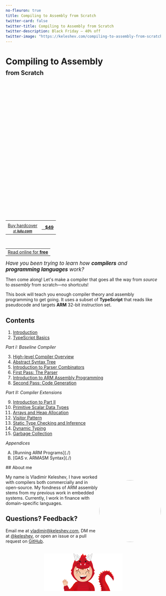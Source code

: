 ```yaml
---
no-fleuron: true
title: Compiling to Assembly from Scratch
twitter-card: false
twitter-title: Compiling to Assembly from Scratch
twitter-description: Black Friday — 40% off
twitter-image: "https://keleshev.com/compiling-to-assembly-from-scratch/black-friday-card.png"
---
```


<h1>Compiling to Assembly<br/><small><small>from Scratch </small></small> </h1>

<div style="
    position: absolute;
    width: 100%;
    height: 400px; /* Adjust height as needed */
    background-image: url('./bg.png');
    background-repeat: repeat;
    background-size: cover;
    background-position: center;
    /* 700px is body width, 750px min viewport, -25px left margin */
    margin-left: min(-25px, calc((100% - 700px) / 2 * -1));
"> </div>
<div style=" height: 400px;"> </div>


<p></p>

<div style="margin: 0px 0;">
<a class="big-round-btn" href="#" style="width:230px; margin-left:75px">
  <center>
    <table>
      <tr>
        <td>
        </td>
        <td rowspan="2"><center> &nbsp;&nbsp; <b>$49</b> </center></td>
      </tr>
      <tr>
        <td>
          <center>
            Buy hardcover<br/>
            <small> at <em><b>lulu.com</b></em> </small>
          </center>
        </td>
      </tr>
    </table>
  </center>
</a>
<a href="#Contents" class="big-round-btn-inverted" style="width:230px; margin-left:74px;">
  <center>
    <table>
      <tr>
        <td><center>Read online for <b>free<b></center></td>
      </tr>
      <tr>
      </tr>
    </table>
  </center></a></div>

<!--<p>&nbsp;</p>-->

<big><em>Have you been trying to learn how **compilers** and **programming languages** work?</em></big>

<!--table style="width: 100%">
  <tr>
    <td style="width:50%">
      <center>
        <a class="big-round-btn" href="#" style="width:66%">
          <table>
            <tr>
              <td>
              </td>
              <td rowspan="2"><center> &nbsp;&nbsp; <b>$49</b> </center></td>
            </tr>
            <tr>
              <td>
                <center>
                  Buy hardcover<br/>
                  <small> at <em><b>lulu.com</b></em> </small>
                </center>
              </td>
            </tr>
          </table>
        <a>
      </center>
    </td>
    <td style="width:50%">
      <center>
        <a href="#Contents" class="big-round-btn-inverted" style="width:66%">
          <table>
            <tr>
              <td><center>Read online for <b>free<b></center></td>
            </tr>
            <tr>
            </tr>
          </table>
        </a>
      </center>
    </td>
  </tr>
</table-->



Then come along! Let's make a compiler that goes all the way from *source* to *assembly* from scratch—no shortcuts!

This book will teach you enough compiler theory and assembly programming to get going.
It uses a subset of **TypeScript** that reads like pseudocode and targets **ARM** 32-bit instruction set.

<span id="Contents"></span>


<h2>Contents</h2>

1. [Introduction](./)
2. [TypeScript Basics](./)

*Part I: Baseline Compiler*

3. [High-level Compiler Overview](./)
4. [Abstract Syntax Tree](./)
5. [Introduction to Parser Combinators](./)
6. [First Pass: The Parser](./)
7. [Introduction to ARM Assembly Programming](./)
8. [Second Pass: Code Generation](./)

*Part II: Compiler Extensions*

9. [Introduction to Part II](./)
10. [Primitive Scalar Data Types](./)
11. [Arrays and Heap Allocation](./)
12. [Visitor Pattern](./)
13. [Static Type Checking and Inference](./)
14. [Dynamic Typing](./)
15. [Garbage Collection](./)

*Appendices*

<ol type="A">
 <li>
   [Running ARM Programs](./)
 </li>
 <li>
   [GAS v. ARMASM Syntax](./)
 </li>
</ol>






<center><img src=/keleshev.jpg width=200 height=200 style="float:right; border-radius:200px; margin-top:50px" /></center>
## About me

My name is Vladimir Keleshev,
I have worked with compilers both commercially
and in open-source.
My fondness of ARM assembly stems from
my previous work in embedded systems.
Currently, I work in finance
with domain-specific languages.

## Questions? Feedback?

Email me at [vladimir@keleshev.com](mailto:vladimir@keleshev.com),
DM me at
<a href="https://twitter.com/keleshev">@keleshev</a>,
or open an issue or a pull request on 
[GitHub](https://github.com/keleshev/keleshev.com/tree/main/compiling-to-assembly-from-scratch).

<br />

<!--
> <h2 class=h2-card >Be the first to know when the book is finalized!</h2>

> <center>Reading a draft is not your style? I get it. Subscribe to be notified when the book is finalized (and related news about the book and compilers).</center>
>
>
> <center><a href=https://sellfy.com/p/bkz0pv/ id=bkz0pv class=sellfy-buy-button data-text=Pre-order></a></center>
>
> <script async data-uid="f6381e8cdd" src="https://motivated-writer-7421.ck.page/f6381e8cdd/index.js"></script>
>
> <center><small>You can unsubscribe at any time</small></center>

-->

<!--script async data-uid="129429cd71" src="https://motivated-writer-7421.ck.page/129429cd71/index.js"></script-->


<footer style="height:122px; overflow: hidden; position:relative;">
  <center style="pposition:absolute; overflow:visible;">
    <img style="object-fit:cover;" src=./spike.png width=256 height=260 />
  </center>
</footer>


<!--
<footer style="height:122px; overflow:hidden; position:relative;">
<div style="position:absolute; bottom:-138px; left:50%; transform:translateX(-50%); width:256px; height:260px;">
<img src="./spike.png" alt="Footer Image" style="width:100%; height:100%; object-fit:cover;"/>
</div>
</footer>
-->

<!--
<footer style="height:260px; overflow:hidden; position:relative;">
<div style="position:absolute; top:-138px; left:50%; transform:translateX(-50%); width:256px; height:260px;">
<img src="./spike.png" alt="Footer Image" style="width:100%; height:100%; object-fit:cover;"/>
</div>
</footer>
-->
